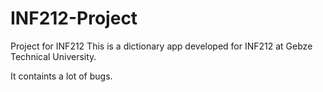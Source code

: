 # INF212-Project
Project for INF212
This is a dictionary app developed for INF212 at Gebze Technical University. 

It containts a lot of bugs.

